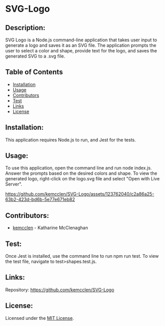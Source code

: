 
# SVG-Logo

## Description:
SVG Logo is a Node.js command-line application that takes user input to generate a logo and saves it as an SVG file. The application prompts the user to select a color and shape, provide text for the logo, and saves the generated SVG to a .svg file.

## Table of Contents

- [Installation](#installation)
- [Usage](#usage)
- [Contributors](#contributors)
- [Test](#test)
- [Links](#links)
- [License](#license)

## Installation:
This application requires Node.js to run, and Jest for the tests.

## Usage:
To use this application, open the command line and run node index.js. Answer the prompts based on the desired colors and shape. To view the generated logo, right-click on the logo.svg file and select "Open with Live Server".


https://github.com/kemcclen/SVG-Logo/assets/123762040/c2a86a25-63b2-423d-bd6b-5e77e671eb82

## Contributors:
- [kemcclen](https://github.com/kemcclen)  - Katharine McClenaghan

## Test:
Once Jest is installed, use the command line to run npm run test. To view the test file, navigate to test>shapes.test.js.

## Links: 
Repository: https://github.com/kemcclen/SVG-Logo

## License:
Licensed under the [MIT License](https://opensource.org/license/mit/).
